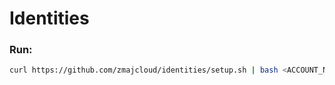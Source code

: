 # Identities

### Run:
```bash
curl https://github.com/zmajcloud/identities/setup.sh | bash <ACCOUNT_NAME>
```